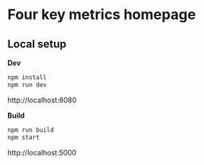 # Four key metrics homepage

## Local setup

**Dev**

```bash
npm install
npm run dev
```

http://localhost:8080

**Build**

```bash
npm run build
npm start
```

http://localhost:5000

